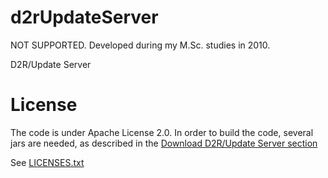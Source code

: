 # d2rUpdateServer
NOT SUPPORTED. Developed during my M.Sc. studies in 2010.

D2R/Update Server

# License
The code is under Apache License 2.0. In order to build the code, several jars are needed, as described in the [Download D2R/Update Server section](https://github.com/VadimEisenberg/d2rqUpdate#download-d2rupdate-server)

See [LICENSES.txt](https://github.com/VadimEisenberg/d2rUpdateServer/blob/master/LICENSES.txt)
